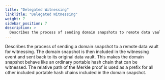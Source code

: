 ```yaml
---
title: "Delegated Witnessing"
linkTitle: "Delegated Witnessing"
weight: 7
sidebar_position: 7
description: >
  Describes the process of sending domain snapshots to remote data vaults.
---
```


Describes the process of sending a domain snapshot to a remote data vault for
witnessing. The domain snapshot is then included in the witnessing event and
sent back to its original data vault. This makes the domain snapshot behave
like an ordinary portable hash chain that can be witnessed. The relative path
of the Merkle proof is used as a prefix for all other included portable hash
chains included in the domain snapshot.
